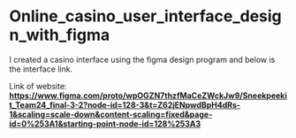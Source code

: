 # Online_casino_user_interface_design_with_figma

I created a casino interface using the figma design program and below is the interface link.

Link of website: **https://www.figma.com/proto/wpOGZN7thzfMaCeZWckJw9/Sneekpeekit_Team24_final-3-2?node-id=128-3&t=Z62jENpwdBpH4dRs-1&scaling=scale-down&content-scaling=fixed&page-id=0%253A1&starting-point-node-id=128%253A3**
